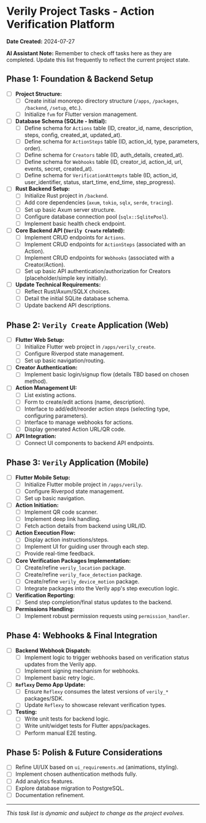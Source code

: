 # Verily Project Tasks - Action Verification Platform

**Date Created:** 2024-07-27

**AI Assistant Note:** Remember to check off tasks here as they are completed. Update this list frequently to reflect the current project state.

## Phase 1: Foundation & Backend Setup

- [ ] **Project Structure:**
  - [ ] Create initial monorepo directory structure (`/apps`, `/packages`, `/backend`, `/setup`, etc.).
  - [ ] Initialize `fvm` for Flutter version management.
- [ ] **Database Schema (SQLite - Initial):**
  - [ ] Define schema for `Actions` table (ID, creator_id, name, description, steps, config, created_at, updated_at).
  - [ ] Define schema for `ActionSteps` table (ID, action_id, type, parameters, order).
  - [ ] Define schema for `Creators` table (ID, auth_details, created_at).
  - [ ] Define schema for `Webhooks` table (ID, creator_id, action_id, url, events, secret, created_at).
  - [ ] Define schema for `VerificationAttempts` table (ID, action_id, user_identifier, status, start_time, end_time, step_progress).
- [ ] **Rust Backend Setup:**
  - [ ] Initialize Rust project in `/backend`.
  - [ ] Add core dependencies (`axum`, `tokio`, `sqlx`, `serde`, `tracing`).
  - [ ] Set up basic Axum server structure.
  - [ ] Configure database connection pool (`sqlx::SqlitePool`).
  - [ ] Implement basic health check endpoint.
- [ ] **Core Backend API (`Verily Create` related):**
  - [ ] Implement CRUD endpoints for `Actions`.
  - [ ] Implement CRUD endpoints for `ActionSteps` (associated with an Action).
  - [ ] Implement CRUD endpoints for `Webhooks` (associated with a Creator/Action).
  - [ ] Set up basic API authentication/authorization for Creators (placeholder/simple key initially).
- [ ] **Update Technical Requirements:**
  - [ ] Reflect Rust/Axum/SQLX choices.
  - [ ] Detail the initial SQLite database schema.
  - [ ] Update backend API descriptions.

## Phase 2: `Verily Create` Application (Web)

- [ ] **Flutter Web Setup:**
  - [ ] Initialize Flutter web project in `/apps/verily_create`.
  - [ ] Configure Riverpod state management.
  - [ ] Set up basic navigation/routing.
- [ ] **Creator Authentication:**
  - [ ] Implement basic login/signup flow (details TBD based on chosen method).
- [ ] **Action Management UI:**
  - [ ] List existing actions.
  - [ ] Form to create/edit actions (name, description).
  - [ ] Interface to add/edit/reorder action steps (selecting type, configuring parameters).
  - [ ] Interface to manage webhooks for actions.
  - [ ] Display generated Action URL/QR code.
- [ ] **API Integration:**
  - [ ] Connect UI components to backend API endpoints.

## Phase 3: `Verily` Application (Mobile)

- [ ] **Flutter Mobile Setup:**
  - [ ] Initialize Flutter mobile project in `/apps/verily`.
  - [ ] Configure Riverpod state management.
  - [ ] Set up basic navigation.
- [ ] **Action Initiation:**
  - [ ] Implement QR code scanner.
  - [ ] Implement deep link handling.
  - [ ] Fetch action details from backend using URL/ID.
- [ ] **Action Execution Flow:**
  - [ ] Display action instructions/steps.
  - [ ] Implement UI for guiding user through each step.
  - [ ] Provide real-time feedback.
- [ ] **Core Verification Packages Implementation:**
  - [ ] Create/refine `verily_location` package.
  - [ ] Create/refine `verily_face_detection` package.
  - [ ] Create/refine `verily_device_motion` package.
  - [ ] Integrate packages into the Verily app's step execution logic.
- [ ] **Verification Reporting:**
  - [ ] Send step completion/final status updates to the backend.
- [ ] **Permissions Handling:**
  - [ ] Implement robust permission requests using `permission_handler`.

## Phase 4: Webhooks & Final Integration

- [ ] **Backend Webhook Dispatch:**
  - [ ] Implement logic to trigger webhooks based on verification status updates from the Verily app.
  - [ ] Implement signing mechanism for webhooks.
  - [ ] Implement basic retry logic.
- [ ] **`Reflexy` Demo App Update:**
  - [ ] Ensure `Reflexy` consumes the latest versions of `verily_*` packages/SDK.
  - [ ] Update `Reflexy` to showcase relevant verification types.
- [ ] **Testing:**
  - [ ] Write unit tests for backend logic.
  - [ ] Write unit/widget tests for Flutter apps/packages.
  - [ ] Perform manual E2E testing.

## Phase 5: Polish & Future Considerations

- [ ] Refine UI/UX based on `ui_requirements.md` (animations, styling).
- [ ] Implement chosen authentication methods fully.
- [ ] Add analytics features.
- [ ] Explore database migration to PostgreSQL.
- [ ] Documentation refinement.

---

_This task list is dynamic and subject to change as the project evolves._
